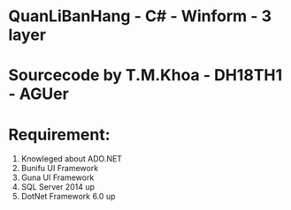 # QuanLiBanHang - C# - Winform - 3 layer
# Sourcecode by T.M.Khoa - DH18TH1 - AGUer
# Requirement:
  1.  Knowleged about ADO.NET
  2.  Bunifu UI Framework
  3.  Guna UI Framework
  4.  SQL Server 2014 up
  5.  DotNet Framework 6.0 up
